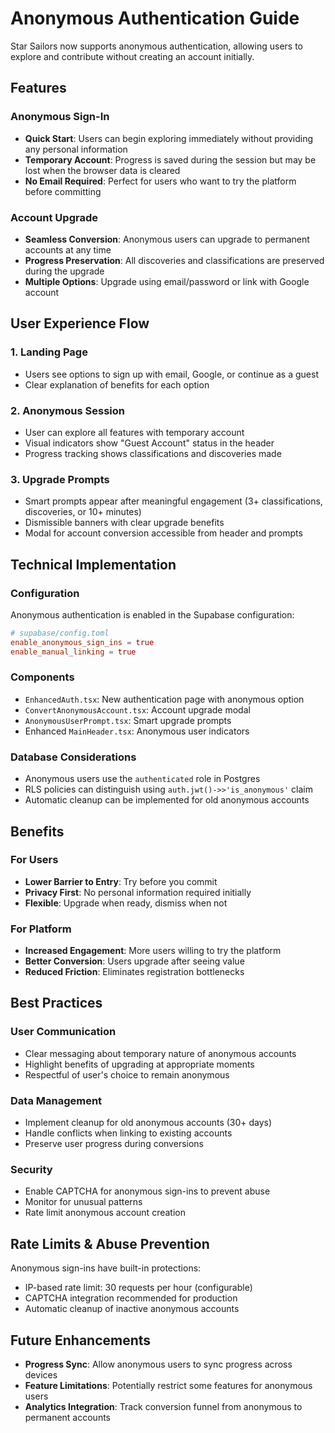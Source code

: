 # Anonymous Authentication Guide

Star Sailors now supports anonymous authentication, allowing users to explore and contribute without creating an account initially.

## Features

### Anonymous Sign-In
- **Quick Start**: Users can begin exploring immediately without providing any personal information
- **Temporary Account**: Progress is saved during the session but may be lost when the browser data is cleared
- **No Email Required**: Perfect for users who want to try the platform before committing

### Account Upgrade
- **Seamless Conversion**: Anonymous users can upgrade to permanent accounts at any time
- **Progress Preservation**: All discoveries and classifications are preserved during the upgrade
- **Multiple Options**: Upgrade using email/password or link with Google account

## User Experience Flow

### 1. Landing Page
- Users see options to sign up with email, Google, or continue as a guest
- Clear explanation of benefits for each option

### 2. Anonymous Session
- User can explore all features with temporary account
- Visual indicators show "Guest Account" status in the header
- Progress tracking shows classifications and discoveries made

### 3. Upgrade Prompts
- Smart prompts appear after meaningful engagement (3+ classifications, discoveries, or 10+ minutes)
- Dismissible banners with clear upgrade benefits
- Modal for account conversion accessible from header and prompts

## Technical Implementation

### Configuration
Anonymous authentication is enabled in the Supabase configuration:
```toml
# supabase/config.toml
enable_anonymous_sign_ins = true
enable_manual_linking = true
```

### Components
- `EnhancedAuth.tsx`: New authentication page with anonymous option
- `ConvertAnonymousAccount.tsx`: Account upgrade modal
- `AnonymousUserPrompt.tsx`: Smart upgrade prompts
- Enhanced `MainHeader.tsx`: Anonymous user indicators

### Database Considerations
- Anonymous users use the `authenticated` role in Postgres
- RLS policies can distinguish using `auth.jwt()->>'is_anonymous'` claim
- Automatic cleanup can be implemented for old anonymous accounts

## Benefits

### For Users
- **Lower Barrier to Entry**: Try before you commit
- **Privacy First**: No personal information required initially
- **Flexible**: Upgrade when ready, dismiss when not

### For Platform
- **Increased Engagement**: More users willing to try the platform
- **Better Conversion**: Users upgrade after seeing value
- **Reduced Friction**: Eliminates registration bottlenecks

## Best Practices

### User Communication
- Clear messaging about temporary nature of anonymous accounts
- Highlight benefits of upgrading at appropriate moments
- Respectful of user's choice to remain anonymous

### Data Management
- Implement cleanup for old anonymous accounts (30+ days)
- Handle conflicts when linking to existing accounts
- Preserve user progress during conversions

### Security
- Enable CAPTCHA for anonymous sign-ins to prevent abuse
- Monitor for unusual patterns
- Rate limit anonymous account creation

## Rate Limits & Abuse Prevention

Anonymous sign-ins have built-in protections:
- IP-based rate limit: 30 requests per hour (configurable)
- CAPTCHA integration recommended for production
- Automatic cleanup of inactive anonymous accounts

## Future Enhancements

- **Progress Sync**: Allow anonymous users to sync progress across devices
- **Feature Limitations**: Potentially restrict some features for anonymous users
- **Analytics Integration**: Track conversion funnel from anonymous to permanent accounts
